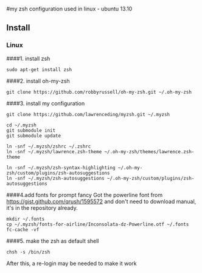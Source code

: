 #my zsh configuration used in linux - ubuntu 13.10
## Install
### Linux
####1. install zsh
```
sudo apt-get install zsh
```
####2. install oh-my-zsh
```
git clone https://github.com/robbyrussell/oh-my-zsh.git ~/.oh-my-zsh
```
####3. install my configuration
```
git clone https://github.com/lawrenceding/myzsh.git ~/.myzsh

cd ~/.myzsh
git submodule init
git submodule update

ln -snf ~/.myzsh/zshrc ~/.zshrc
ln -snf ~/.myzsh/lawrence.zsh-theme ~/.oh-my-zsh/themes/lawrence.zsh-theme

ln -snf ~/.myzsh/zsh-syntax-highlighting ~/.oh-my-zsh/custom/plugins/zsh-autosuggestions
ln -snf ~/.myzsh/zsh-autosuggestions ~/.oh-my-zsh/custom/plugins/zsh-autosuggestions
```
####4.add fonts for prompt fancy
Got the powerline font from https://gist.github.com/qrush/1595572
and don't need to download manual, it's in the repository already.
```
mkdir ~/.fonts
cp ~/.myzsh/fonts-for-airline/Inconsolata-dz-Powerline.otf ~/.fonts
fc-cache -vf
```
####5. make the zsh as default shell
```
chsh -s /bin/zsh
```
After this, a re-login may be needed to make it work
